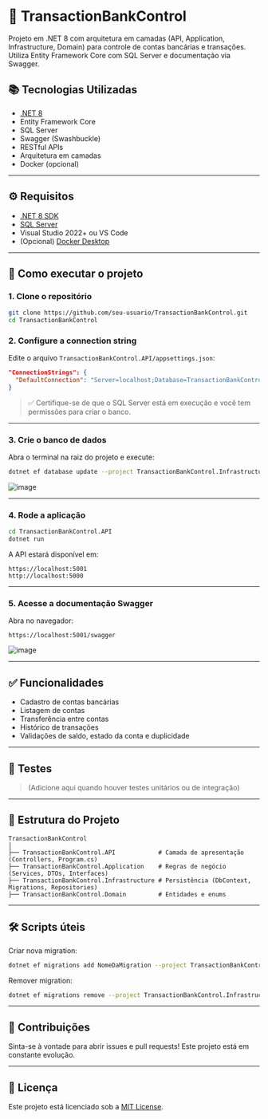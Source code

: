 # 💸 TransactionBankControl

Projeto em .NET 8 com arquitetura em camadas (API, Application, Infrastructure, Domain) para controle de contas bancárias e transações. Utiliza Entity Framework Core com SQL Server e documentação via Swagger.

## 📚 Tecnologias Utilizadas

- [.NET 8](https://dotnet.microsoft.com)
- Entity Framework Core
- SQL Server
- Swagger (Swashbuckle)
- RESTful APIs
- Arquitetura em camadas
- Docker (opcional)

---

## ⚙️ Requisitos

- [.NET 8 SDK](https://dotnet.microsoft.com/en-us/download)
- [SQL Server](https://www.microsoft.com/en-us/sql-server)
- Visual Studio 2022+ ou VS Code
- (Opcional) [Docker Desktop](https://www.docker.com/)

---

## 🚀 Como executar o projeto

### 1. Clone o repositório

```bash
git clone https://github.com/seu-usuario/TransactionBankControl.git
cd TransactionBankControl
```

### 2. Configure a connection string

Edite o arquivo `TransactionBankControl.API/appsettings.json`:

```json
"ConnectionStrings": {
  "DefaultConnection": "Server=localhost;Database=TransactionBankControlDB;Trusted_Connection=True;TrustServerCertificate=True;"
}
```

> ✅ Certifique-se de que o SQL Server está em execução e você tem permissões para criar o banco.

---

### 3. Crie o banco de dados

Abra o terminal na raiz do projeto e execute:

```bash
dotnet ef database update --project TransactionBankControl.Infrastructure --startup-project TransactionBankControl.API
```
![image](https://github.com/user-attachments/assets/0a22f490-84cb-482c-ad47-eaeb4f2704d0)


---

### 4. Rode a aplicação

```bash
cd TransactionBankControl.API
dotnet run
```

A API estará disponível em:

```
https://localhost:5001
http://localhost:5000
```

---

### 5. Acesse a documentação Swagger

Abra no navegador:

```
https://localhost:5001/swagger
```
![image](https://github.com/user-attachments/assets/89fcdfe1-5e26-4c8f-a760-c2f0784dcdfd)


---

## ✅ Funcionalidades

- Cadastro de contas bancárias
- Listagem de contas
- Transferência entre contas
- Histórico de transações
- Validações de saldo, estado da conta e duplicidade

---

## 🧪 Testes

> (Adicione aqui quando houver testes unitários ou de integração)

---

## 📂 Estrutura do Projeto

```
TransactionBankControl
│
├── TransactionBankControl.API            # Camada de apresentação (Controllers, Program.cs)
├── TransactionBankControl.Application    # Regras de negócio (Services, DTOs, Interfaces)
├── TransactionBankControl.Infrastructure # Persistência (DbContext, Migrations, Repositories)
├── TransactionBankControl.Domain         # Entidades e enums
```

---

## 🛠️ Scripts úteis

Criar nova migration:

```bash
dotnet ef migrations add NomeDaMigration --project TransactionBankControl.Infrastructure --startup-project TransactionBankControl.API
```

Remover migration:

```bash
dotnet ef migrations remove --project TransactionBankControl.Infrastructure
```

---

## 🤝 Contribuições

Sinta-se à vontade para abrir issues e pull requests! Este projeto está em constante evolução.

---

## 📄 Licença

Este projeto está licenciado sob a [MIT License](LICENSE).
